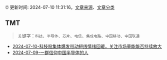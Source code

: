 :alarm_clock: 更新时间: 2024-07-10 11:31:16。[文章来源](/README.md)、[文章分类](/TAGS.md)

## TMT


> 关键字：`科技`、`半导体`、`芯片`、`电信`、`集成电路`、`中国移动`、`中国联通`



- [2024-07-10-科技股集体爆发带动短线情绪回暖，关注市场量能能否持续放大](https://www.cls.cn/detail/1729117) 
- [2024-07-09-一群信仰中国半导体的人](https://posts.careerengine.us/p/668ca7ae8defaa58ee06d3d1) 
